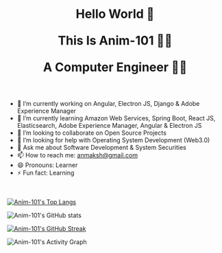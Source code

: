 <h1 align="center">

Hello World 👋

This Is Anim-101 :astronaut:
  
A Computer Engineer  :technologist:

</h1>

<br>

- 🔭 I’m currently working on Angular, Electron JS, Django & Adobe Experience Manager
- 🌱 I’m currently learning Amazon Web Services, Spring Boot, React JS, Elasticsearch, Adobe Experience Manager, Angular & Electron JS
- 👯 I’m looking to collaborate on Open Source Projects
- 🤔 I’m looking for help with Operating System Development (Web3.0)
- 💬 Ask me about Software Development & System Securities
- 📫 How to reach me: anmaksh@gmail.com
- 😄 Pronouns: Learner
- ⚡ Fun fact: Learning

</br>

[![Anim-101's Top Langs](https://github-readme-stats.vercel.app/api/top-langs/?username=anim-101&layout=compact&langs_count=10)](https://github.com/anim-101/github-readme-stats)    

![Anim-101's GitHub stats](https://github-readme-stats.vercel.app/api?username=Anim-101&show_icons=true&theme=radical)

[![Anim-101's GitHub Streak](https://github-readme-streak-stats.herokuapp.com/?user=Anim-101&theme=default)](https://git.io/streak-stats)

![Anim-101's Activity Graph](https://activity-graph.herokuapp.com/graph?username=Anim-101&hide_border=true&theme=redical)
